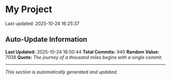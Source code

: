 # My Project


Last updated: 2025-10-24 16:25:37



















































































































































































































































































































































































































































































































































































































































































































































































































































































































































































































































































































































































































































































































































































## Auto-Update Information

**Last Updated:** 2025-10-24 16:50:44
**Total Commits:** 940
**Random Value:** 7038
**Quote:** _The journey of a thousand miles begins with a single commit._

---
_This section is automatically generated and updated._